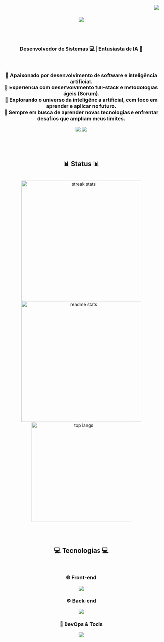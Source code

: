 <img align="right" src="https://visitor-badge.laobi.icu/badge?page_id=JuanCursino.JuanCursino" />

<h1 align="center">
  <img src="https://readme-typing-svg.herokuapp.com/?font=Righteous&size=35&center=true&vCenter=true&width=600&height=80&duration=4000&pause=1000&lines=Olá,+Mundo!+👋;Eu+Sou+Juan+Cursino!+🧑‍💻;Desenvolvedor+de+Sistemas+💻;Explorador+de+IA+🧠;Sempre+em+busca+de+novos+desafios!" />
</h1>

<br><br/>

<h3 align="center">Desenvolvedor de Sistemas 💻 | Entusiasta de IA 🧠<h3/>
<br/>

<div align="center">
 
 🔹 Apaixonado por **desenvolvimento de software** e **inteligência artificial**.  
 🔹 Experiência com **desenvolvimento full-stack** e **metodologias ágeis (Scrum)**.  
 🔹 Explorando o universo da **inteligência artificial**, com foco em aprender e aplicar no futuro.  
 🔹 Sempre em busca de aprender novas tecnologias e enfrentar desafios que ampliam meus limites.

</div>



<div align="center"> 
  <a href="mailto:cursinojuan16@gmail.com">
    <img src="https://img.shields.io/badge/Gmail-333333?style=for-the-badge&logo=gmail&logoColor=red" />
  </a>
  <a href="https://www.linkedin.com/in/juan-cursino" target="_blank">
    <img src="https://img.shields.io/badge/LinkedIn-0077B5?style=for-the-badge&logo=linkedin&logoColor=white" />
  </a>
</div>

<br><br/>

<h2 align="center">📊 Status 📊</h2>
<br>
<div align="center">
  <img width=390 src="https://streak-stats.demolab.com/?user=JuanCursino&theme=react" alt="streak stats"/>
  <img width=390 src="https://github-readme-stats.vercel.app/api?username=JuanCursino&count_private=true&show_icons=true&theme=react" alt="readme stats" />
  <br/>
  <img width=325 align="center" src="https://github-readme-stats.vercel.app/api/top-langs/?username=JuanCursino&hide=html&langs_count=8&layout=compact&theme=react" alt="top langs" />
</div>

<br><br/>

<h2 align="center">💻 Tecnologias 💻</h2>
<br/>
<div align="center">
    <h3>🌐 Front-end</h3>
    <img src="https://skillicons.dev/icons?i=bootstrap,css,figma,html,vuejs,vuetify" /><br>
    <h3>⚙️ Back-end</h3>
    <img src="https://skillicons.dev/icons?i=flask,java,postgres,javascript,mysql,nodejs,opencv,python,spring,typescript,maven" /><br>
    <h3>🔧 DevOps & Tools</h3>
    <img src="https://skillicons.dev/icons?i=bash,git,github,githubactions,vscode,md,discord,postman,idea" /><br>
</div>

<br><br/>
<br><br/>

<!--
**JuanCursino/JuanCursino** is a ✨ _special_ ✨ repository because its `README.md` (this file) appears on your GitHub profile.

Here are some ideas to get you started:

- 🔭 I’m currently working on ...
- 🌱 I’m currently learning ...
- 👯 I’m looking to collaborate on ...
- 🤔 I’m looking for help with ...
- 💬 Ask me about ...
- 📫 How to reach me: ...
- 😄 Pronouns: ...
- ⚡ Fun fact: ...
-->
